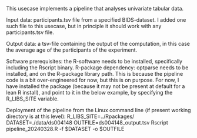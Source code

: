 This usecase implements a pipeline that analyses univariate tabular data.

Input data:
participants.tsv file from a specified BIDS-dataset. I added one such file to this usecase, but in principle it should work with any participants.tsv file.

Output data:
a tsv-file containing the output of the computation, in this case the average age of the participants of the experiment.

Software prerequisites:
the R-software needs to be installed, specifically including the Rscript binary.
R-package dependency: optparse needs to be installed, and on the R-package library path. This is because the pipeline code is  a bit over-engineered for now, but this is on purpose. For now, I have installed the package (because it may not be present at default for a lean R install), and point to it in the below example, by specifying the R_LIBS_SITE variable.

Deployment of the pipeline from the Linux command line (if present working directory is at this level):
R_LIBS_SITE=../Rpackages/
DATASET=./data/ds004148
OUTFILE=ds004148_output.tsv
Rscript pipeline_20240328.R -f $DATASET -o $OUTFILE
